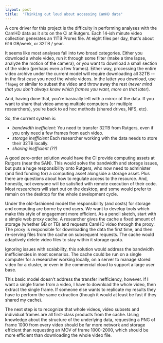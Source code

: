 ```yaml
---
layout: post
title:  "Thinking out loud about accessing CamHD data"
---
```


A core driver for this project is the difficulty in performing analyses with the CamHD
data as it sits on the CI at Rutgers.   Each 14-ish minute video collection generates an
11TB Prores file.   At eight files per day, that's about 616 GB/week, or 32TB / year.

It seems like most analyses fall into two broad categories.   Either you download a whole video,
run it through some filter (make a time lapse, analyze the motion of the camera),
or you want to download a small section of the video (perhaps even a few frames).
Either way, processing the entire video archive under the current model
will require downloading all 32TB -- in the first case you need the whole videos.  In the latter
you download, use `ffmpeg` or similar to subset the video and throw away the rest (_never mind that you don't always know which frames you want, more on that later_).

And, having done that, you're basically left with a mirror of the data.   If you want to
share that video among multiple computers (or multiple researchers), you're back to ad hoc methods (shared drives, NFS, etc).

So, the current system is:

* _bandwidth inefficient:_   You need to transfer 32TB from Rutgers, even if you only need a few frames from each video.
* _storage inefficient_  Each researcher working with the data needs to store their 32TB locally.
* _sharing inefficient (??)_

A good zero-order solution would have the CI provide computing assets at Rutgers (near the SAN).   This would solve the bandwidth and storage issues, but puts a huge responsibility onto Rutgers,
who now need to administer (and find funding for) a computing asset alongside a storage asset.   Plus there are questions about how to regulate access to the resource.   And, honestly, not everyone will be satisfied with remote execution of their code.   Most researchers will start out on the desktop, and some would prefer to remain on the desktop for the whole development cycle.

Under the old-fashioned model the responsibility (and costs) for storage and computing are borne by end users.   We want to develop tools which make this style of engagement more efficient.     As a pencil sketch, start with a simple web proxy cache.  A researcher gives the cache a fixed amount of storage (whether GB or TB) and requests CamHD video through the proxy.   The proxy is responsible for downloading the data the first time, and then re-serving files from the cache on subsequent requests.   The cache would adaptively delete video files to stay within it storage quota.

Ignoring issues with scalability, this solution would address the bandwidth inefficiencies in most scenarios.    The cache could be run on a single computer for a researcher working locally, on a server to manage stored video for a cluster, or even in the commercial cloud to support a large user base.

This basic model doesn't address the transfer inefficiency, however.  If I want a single frame from a video, I have to download the whole video, then extract the single frame.   If someone else wants to replicate my results they have to perform the same extraction (though it would at least be fast if they shared my cache). 

The next step is to recognize that whole videos, video subsets and individual frames are all first-class products from the cache.   Using knowledge about the structure of the underlying data, requesting a PNG of frame 1000 from every video should be far more network and storage efficient than requesting an MOV of frame 1000-2000, which should be more efficient than downloading the whole video file.
